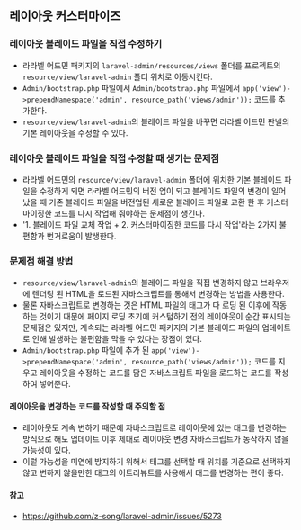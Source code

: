 ## 레이아웃 커스터마이즈

### 레이아웃 블레이드 파일을 직접 수정하기
- 라라벨 어드민 패키지의 `laravel-admin/resources/views` 폴더를 프로젝트의 `resource/view/laravel-admin` 폴더 위치로 이동시킨다.
- `Admin/bootstrap.php` 파일에서 `Admin/bootstrap.php` 파일에서 `app('view')->prependNamespace('admin', resource_path('views/admin'));` 코드를 추가한다.
- `resource/view/laravel-admin`의 블레이드 파일을 바꾸면 라라벨 어드민 판넬의 기본 레이아웃을 수정할 수 있다.

### 레이아웃 블레이드 파일을 직접 수정할 때 생기는 문제점
- 라라벨 어드민의 `resource/view/laravel-admin` 폴더에 위치한 기본 블레이드 파일을 수정하게 되면 라라벨 어드민의 버전 업이 되고 블레이드 파일의 변경이 일어났을 때 기존 블레이드 파일을 버전업된 새로운 블레이드 파일로 교환 한 후 커스터마이징한 코드를 다시 작업해 줘야하는 문제점이 생긴다.
- '1. 블레이드 파일 교체 작업 + 2. 커스터마이징한 코드를 다시 작업'라는 2가지 불편함과 번거로움이 발생한다.

### 문제점 해결 방법
- `resource/view/laravel-admin`의 블레이드 파일을 직접 변경하지 않고 브라우저에 렌더링 된 HTML을 로드된 자바스크립트를 통해서 변경하는 방법을 사용한다.
- 물론 자바스크립트로 변경하는 것은 HTML 파일의 태그가 다 로딩 된 이후에 작동하는 것이기 때문에 페이지 로딩 초기에 커스텀하기 전의 레이아웃이 순간 표시되는 문제점은 있지만, 계속되는 라라벨 어드민 패키지의 기본 블레이드 파일의 업데이트로 인해 발생하는 불편함을 막을 수 있다는 장점이 있다.
- `Admin/bootstrap.php` 파일에 추가 된 `app('view')->prependNamespace('admin', resource_path('views/admin'));` 코드를 지우고 레이아웃을 수정하는 코드를 담은 자바스크립트 파일을 로드하는 코드를 작성하여 넣어준다.

#### 레이아웃을 변경하는 코드를 작성할 때 주의할 점
- 레이아웃도 계속 변하기 때문에 자바스크립트로 레이아웃에 있는 태그를 변경하는 방식으로 해도 업데이트 이후 제대로 레이아웃 변경 자바스크립트가 동작하지 않을 가능성이 있다.
- 이럴 가능성을 미연에 방지하기 위해서 태그를 선택할 때 위치를 기준으로 선택하지 않고 변하지 않을만한 태그의 어트리뷰트를 사용해서 태그를 변경하는 편이 좋다.

#### 참고
- https://github.com/z-song/laravel-admin/issues/5273


